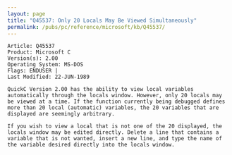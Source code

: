 ```yaml
---
layout: page
title: "Q45537: Only 20 Locals May Be Viewed Simultaneously"
permalink: /pubs/pc/reference/microsoft/kb/Q45537/
---
```


	Article: Q45537
	Product: Microsoft C
	Version(s): 2.00
	Operating System: MS-DOS
	Flags: ENDUSER |
	Last Modified: 22-JUN-1989
	
	QuickC Version 2.00 has the ability to view local variables
	automatically through the locals window. However, only 20 locals may
	be viewed at a time. If the function currently being debugged defines
	more than 20 local (automatic) variables, the 20 variables that are
	displayed are seemingly arbitrary.
	
	If you wish to view a local that is not one of the 20 displayed, the
	locals window may be edited directly. Delete a line that contains a
	variable that is not wanted, insert a new line, and type the name of
	the variable desired directly into the locals window.
